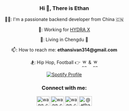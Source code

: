 <h3 align="center">Hi 👋, There is Ethan</h3>

<div align="center">

<p>🧑‍💻: I'm a passionate backend developer from China 🇨🇳</p>
<p>🏢: Working for <a href="https://www.hydrax.io/">HYDRA X</a></p>
<p>📍: Living in Chengdu 🐼</p>
<p>📫: How to reach me: <strong>ethansivan314@gmail.com</strong></p>
<p>🏂: Hip Hop, Football 👉 
  <a href="https://www.instagram.com/realmadrid" target="blank"><img align="center" src="https://github.com/wangchengxu/wangchengxu/blob/main/src/image/icons/football/Real_Madrid_CF.png" alt="wang_cheng_xu" height="25" width="17.5" /></a> 
  & 
  <a href="https://www.instagram.com/equipedefrance" target="blank"><img align="center" src="https://github.com/wangchengxu/wangchengxu/blob/main/src/image/icons/football/France_Football.svg" alt="wang_cheng_xu" height="25" width="17.5" /></a>
</p>

<p>
  <a href="https://spotify-github-profile.kittinanx.com/api/view?uid=31asj5bsbm4g2zsogosxaufctwiu&cover_image=true&theme=default&show_offline=true&background_color=121212&interchange=true">
    <img src="https://spotify-github-profile.kittinanx.com/api/view?uid=31asj5bsbm4g2zsogosxaufctwiu&cover_image=true&theme=default&show_offline=true&background_color=121212&interchange=true" alt="Spotify Profile"/>
  </a>
</p>

<h3>Connect with me:</h3>
<p>
  <a href="https://instagram.com/wang_cheng_xu" target="blank"><img align="center" src="https://raw.githubusercontent.com/rahuldkjain/github-profile-readme-generator/master/src/images/icons/Social/instagram.svg" alt="wang_cheng_xu" height="30" width="40" /></a>
  <a href="https://x.com/wang_cheng_xu" target="blank"><img align="center" src="https://raw.githubusercontent.com/rahuldkjain/github-profile-readme-generator/master/src/images/icons/Social/twitter.svg" alt="wang_cheng_xu" height="30" width="40" /></a>
  <a href="https://fb.com/wangchengxu314" target="blank"><img align="center" src="https://raw.githubusercontent.com/rahuldkjain/github-profile-readme-generator/master/src/images/icons/Social/facebook.svg" alt="wang_cheng_xu" height="30" width="40" /></a>
  <a href="https://medium.com/@ethansivan314" target="blank"><img align="center" src="https://raw.githubusercontent.com/rahuldkjain/github-profile-readme-generator/master/src/images/icons/Social/medium.svg" alt="@ethansivan314" height="30" width="40" /></a>
</p>

</div>
